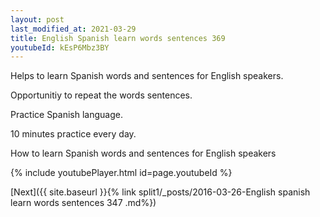 ```yaml
---
layout: post
last_modified_at: 2021-03-29
title: English Spanish learn words sentences 369 
youtubeId: kEsP6Mbz3BY
---
```

 
 
Helps to learn Spanish words and sentences for English speakers.

Opportunitiy to repeat the words sentences. 

Practice Spanish language. 
 
10 minutes practice every day. 
 
How to learn Spanish words and sentences for English speakers 
 
{% include youtubePlayer.html id=page.youtubeId %}
 
 
[Next]({{ site.baseurl }}{% link  split1/_posts/2016-03-26-English spanish learn words sentences 347 .md%})
 
